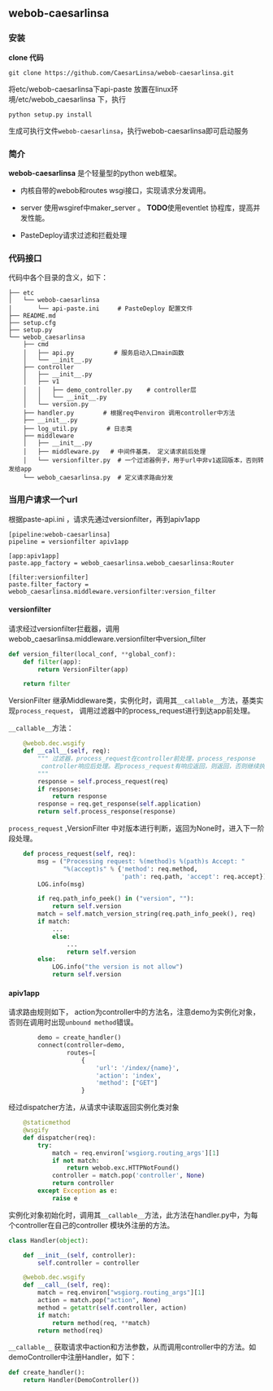 ## webob-caesarlinsa

### 安装
**clone 代码**
 ```
 git clone https://github.com/CaesarLinsa/webob-caesarlinsa.git
``` 
将etc/webob-caesarlinsa下api-paste 放置在linux环境/etc/webob_caesarlinsa 下，执行
```
python setup.py install
```
生成可执行文件`webob-caesarlinsa`，执行webob-caesarlinsa即可启动服务

### 简介

**webob-caesarlinsa** 是个轻量型的python web框架。

* 内核自带的webob和routes wsgi接口，实现请求分发调用。
* server 使用wsgiref中maker_server 。 **TODO**使用eventlet 协程库，提高并发性能。

* PasteDeploy请求过滤和拦截处理

### 代码接口

代码中各个目录的含义，如下：

```
├── etc
│   └── webob-caesarlinsa
│       └── api-paste.ini     # PasteDeploy 配置文件
├── README.md
├── setup.cfg
├── setup.py
└── webob_caesarlinsa
    ├── cmd
    │   ├── api.py           # 服务启动入口main函数
    │   └── __init__.py
    ├── controller
    │   ├── __init__.py
    │   ├── v1
    │   │   ├── demo_controller.py    # controller层
    │   │   └── __init__.py
    │   └── version.py
    ├── handler.py        # 根据req中environ 调用controller中方法
    ├── __init__.py
    ├── log_util.py        # 日志类 
    ├── middleware 
    │   ├── __init__.py
    │   ├── middleware.py   # 中间件基类， 定义请求前后处理
    │   └── versionfilter.py  # 一个过滤器例子，用于url中非v1返回版本，否则转发给app
    └── webob_caesarlinsa.py  # 定义请求路由分发
```

### 当用户请求一个url

根据paste-api.ini ，请求先通过versionfilter，再到apiv1app

```
[pipeline:webob-caesarlinsa]
pipeline = versionfilter apiv1app

[app:apiv1app]
paste.app_factory = webob_caesarlinsa.webob_caesarlinsa:Router

[filter:versionfilter]
paste.filter_factory = webob_caesarlinsa.middleware.versionfilter:version_filter
```

#### versionfilter

请求经过versionfilter拦截器，调用webob_caesarlinsa.middleware.versionfilter中version_filter

```python
def version_filter(local_conf, **global_conf):
    def filter(app):
        return VersionFilter(app)

    return filter
```

VersionFilter 继承Middleware类，实例化时，调用其`__callable__`方法，基类实现`process_request`， 调用过滤器中的process_request进行到达app前处理。

`__callable__`方法：

```python
    @webob.dec.wsgify
    def __call__(self, req):
        """ 过滤器，process_request在controller前处理，process_response
         controller响应后处理。若process_request有响应返回，则返回，否则继续执行
        """
        response = self.process_request(req)
        if response:
            return response
        response = req.get_response(self.application)
        return self.process_response(response)
```

`process_request` ,VersionFilter 中对版本进行判断，返回为None时，进入下一阶段处理。

```python
    def process_request(self, req):
        msg = ("Processing request: %(method)s %(path)s Accept: "
               "%(accept)s" % {'method': req.method,
                               'path': req.path, 'accept': req.accept})
        LOG.info(msg)

        if req.path_info_peek() in ("version", ""):
            return self.version
        match = self.match_version_string(req.path_info_peek(), req)
        if match:
            ...
            else:
                ...
                return self.version
        else:
            LOG.info("the version is not allow")
            return self.version
```

#### apiv1app

请求路由规则如下， action为controller中的方法名，注意demo为实例化对象，否则在调用时出现`unbound method`错误。

```python
        demo = create_handler()
        connect(controller=demo,
                routes=[
                    {
                        'url': '/index/{name}',
                        'action': 'index',
                        'method': ["GET"]
                    }
```

经过dispatcher方法，从请求中读取返回实例化类对象

```python
    @staticmethod
    @wsgify
    def dispatcher(req):
        try:
            match = req.environ['wsgiorg.routing_args'][1]
            if not match:
                return webob.exc.HTTPNotFound()
            controller = match.pop('controller', None)
            return controller
        except Exception as e:
            raise e
```

实例化对象初始化时，调用其`__callable__`方法，此方法在handler.py中，为每个controller在自己的controller 模块外注册的方法。

```python
class Handler(object):

    def __init__(self, controller):
        self.controller = controller

    @webob.dec.wsgify
    def __call__(self, req):
        match = req.environ["wsgiorg.routing_args"][1]
        action = match.pop("action", None)
        method = getattr(self.controller, action)
        if match:
            return method(req, **match)
        return method(req)
```

`__callable__` 获取请求中action和方法参数，从而调用controller中的方法。如demoController中注册Handler，如下：

```python
def create_handler():
    return Handler(DemoController())
```


